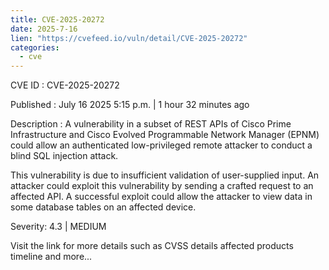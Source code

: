 ```yaml
---
title: CVE-2025-20272
date: 2025-7-16
lien: "https://cvefeed.io/vuln/detail/CVE-2025-20272"
categories:
  - cve
---
```


CVE ID : CVE-2025-20272

Published :  July 16
2025
5:15 p.m. | 1 hour
32 minutes ago

Description : A vulnerability in a subset of REST APIs of Cisco Prime Infrastructure and Cisco Evolved Programmable Network Manager (EPNM) could allow an authenticated
low-privileged
remote attacker to conduct a blind SQL injection attack.

This vulnerability is due to insufficient validation of user-supplied input. An attacker could exploit this vulnerability by sending a crafted request to an affected API. A successful exploit could allow the attacker to view data in some database tables on an affected device.

Severity: 4.3 | MEDIUM

Visit the link for more details
such as CVSS details
affected products
timeline
and more...
